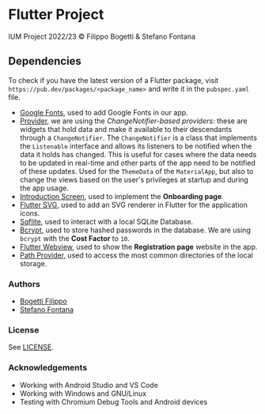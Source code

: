 # Flutter Project

IUM Project 2022/23 &copy; Filippo Bogetti & Stefano Fontana

## Dependencies

To check if you have the latest version of a Flutter package, visit `https://pub.dev/packages/<package_name>` and write it in the `pubspec.yaml` file.

- [Google Fonts](https://pub.dev/packages/google_fonts), used to add Google Fonts in our app.
- [Provider](https://pub.dev/packages/provider), we are using the *ChangeNotifier-based providers*: these are widgets that hold data and make it available to their descendants through a `ChangeNotifier`. The `ChangeNotifier` is a class that implements the `Listenable` interface and allows its listeners to be notified when the data it holds has changed. This is useful for cases where the data needs to be updated in real-time and other parts of the app need to be notified of these updates. Used for the `ThemeData` of the `MaterialApp`, but also to change the views based on the user's privileges at startup and during the app usage.
- [Introduction Screen](https://pub.dev/packages/introduction_screen), used to implement the **Onboarding page**.
- [Flutter SVG](https://pub.dev/packages/flutter_svg), used to add an SVG renderer in Flutter for the application icons.
- [Sqflite](https://pub.dev/packages/sqflite), used to interact with a local SQLite Database.
- [Bcrypt](https://pub.dev/packages/bcrypt), used to store hashed passwords in the database. We are using `bcrypt` with the **Cost Factor** to `10`.
- [Flutter Webview](https://pub.dev/packages/webview_flutter), used to show the **Registration page** website in the app.
- [Path Provider](https://pub.dev/packages/path_provider), used to access the most common directories of the local storage.

### Authors

- [Bogetti Filippo](https://bogeee.github.io/)
- [Stefano Fontana](#Authors)

### License

See [LICENSE](./LICENSE.md).

### Acknowledgements

- Working with Android Studio and VS Code
- Working with Windows and GNU/Linux
- Testing with Chromium Debug Tools and Android devices